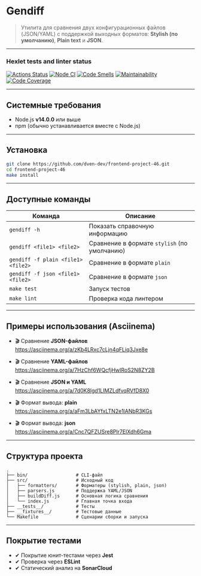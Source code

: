 # Gendiff

> Утилита для сравнения двух конфигурационных файлов (JSON/YAML) с поддержкой выходных форматов: **Stylish (по умолчанию)**, **Plain text** и **JSON**.

---

### Hexlet tests and linter status

[![Actions Status](https://github.com/dven-dev/frontend-project-46/actions/workflows/hexlet-check.yml/badge.svg)](https://github.com/dven-dev/frontend-project-46/actions)
[![Node CI](https://github.com/dven-dev/frontend-project-46/actions/workflows/test.yml/badge.svg)](https://github.com/dven-dev/frontend-project-46/actions/workflows/test.yml)
[![Code Smells](https://sonarcloud.io/api/project_badges/measure?project=dven-dev_frontend-project-46&metric=code_smells)](https://sonarcloud.io/summary/new_code?id=dven-dev_frontend-project-46)
[![Maintainability](https://qlty.sh/badges/16633dfc-1f68-4f5f-bde2-7ce93d9bf3e0/maintainability.svg)](https://qlty.sh/gh/dven-dev/projects/frontend-project-46)
[![Code Coverage](https://qlty.sh/badges/16633dfc-1f68-4f5f-bde2-7ce93d9bf3e0/test_coverage.svg)](https://qlty.sh/gh/dven-dev/projects/frontend-project-46)

---

## Системные требования

- Node.js **v14.0.0** или выше  
- npm (обычно устанавливается вместе с Node.js)

---

## Установка

```bash
git clone https://github.com/dven-dev/frontend-project-46.git
cd frontend-project-46
make install
```

---

## Доступные команды

| Команда                                      | Описание                                      |
|---------------------------------------------|-----------------------------------------------|
| `gendiff -h`                                | Показать справочную информацию                |
| `gendiff <file1> <file2>`                   | Сравнение в формате `stylish` (по умолчанию)  |
| `gendiff -f plain <file1> <file2>`          | Сравнение в формате `plain`                   |
| `gendiff -f json <file1> <file2>`           | Сравнение в формате `json`                    |
| `make test`                                 | Запуск тестов                                 |
| `make lint`                                 | Проверка кода линтером                        |

---

## Примеры использования (Asciinema)

- 🎬 Сравнение **JSON-файлов**  
  https://asciinema.org/a/zKb4LRxc7cLjn4qFLiq3Jxe8e

- 🎬 Сравнение **YAML-файлов**  
  https://asciinema.org/a/7HzChf6WQcfjHwIRoS2N8ZY2B

- 🎬 Сравнение **JSON и YAML**  
  https://asciinema.org/a/7d0K8lgd1LIMZLdfvqRVfD8X0

- 🎬 Формат вывода: **plain**  
  https://asciinema.org/a/aFm3LbAYfxLTN2e1lANbR3KGs

- 🎬 Формат вывода: **json**  
  https://asciinema.org/a/Cnc7QFZUSre8Plr7ElXdh6Gma

---

## Структура проекта

```
.
├── bin/                  # CLI-файл
├── src/                  # Исходный код
│   ├── formatters/       # Форматеры (stylish, plain, json)
│   ├── parsers.js        # Поддержка YAML/JSON
│   ├── buildDiff.js      # Основная логика сравнения
│   └── index.js          # Главная точка входа
├── __tests__/            # Тесты
├── __fixtures__/         # Тестовые данные
└── Makefile              # Сценарии сборки и запуска
```

---

## Покрытие тестами

- ✔ Покрытие юнит-тестами через **Jest**
- ✔ Проверка через **ESLint**
- ✔ Статический анализ на **SonarCloud**

